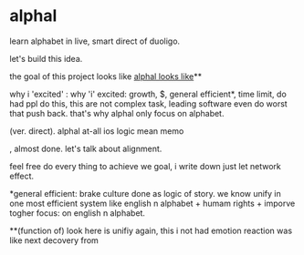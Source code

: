 # alphal
learn alphabet in live, smart direct of duoligo. 


let's build this idea.

the goal of this project looks like [alphal looks like](git.com)**

why i 'excited' : 
why 'i' excited: growth, $, general efficient*, time limit, do had ppl do this, this are not complex task, leading software even do worst that push back. that's why alphal only focus on alphabet. 


 (ver. direct).
 alphal 
  at-all 
   ios logic
  mean
  memo

, almost done. let's talk about alignment. 



feel free do every thing to achieve we goal, i write down just let network effect.  



*general efficient: brake culture done as logic of story. we know unify in one most efficient system like english n alphabet + humam rights + imporve togher 
focus: on english n alphabet.


**(function of) look here is unifiy again, this i not had emotion reaction was like next decovery from  

